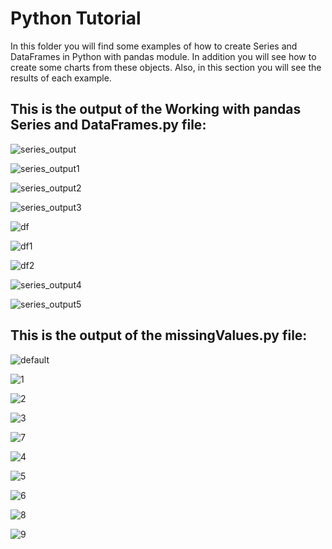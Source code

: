 # Python Tutorial

In this folder you will find some examples of how to create Series and DataFrames in Python with pandas module. In addition you
will see how to create some charts from these objects. Also, in this section you will see the results of each example.

## This is the output of the Working with pandas Series and DataFrames.py file:

![series_output](https://user-images.githubusercontent.com/42813996/45052976-41791180-b091-11e8-9723-ef7935152f02.PNG)

![series_output1](https://user-images.githubusercontent.com/42813996/45057537-88b9cf00-b09e-11e8-832f-b9c3aa994c77.PNG)

![series_output2](https://user-images.githubusercontent.com/42813996/45057561-9a02db80-b09e-11e8-9423-71679695c887.PNG)

![series_output3](https://user-images.githubusercontent.com/42813996/45057581-abe47e80-b09e-11e8-87f0-55225bd37af4.PNG)

![df](https://user-images.githubusercontent.com/42813996/45057843-742a0680-b09f-11e8-9d05-182a2929f9f5.PNG)

![df1](https://user-images.githubusercontent.com/42813996/45058037-1f3ac000-b0a0-11e8-8af9-f4c6671cb2b7.PNG)

![df2](https://user-images.githubusercontent.com/42813996/45092571-8434fb00-b11e-11e8-9032-b7814600ced5.PNG)

![series_output4](https://user-images.githubusercontent.com/42813996/45058377-31692e00-b0a1-11e8-8b62-9fec459cf98a.PNG)

![series_output5](https://user-images.githubusercontent.com/42813996/45057052-4217a500-b09d-11e8-8e2f-f4827cf00161.PNG)

## This is the output of the missingValues.py file:

![default](https://user-images.githubusercontent.com/42813996/45095361-92871500-b126-11e8-91eb-b5d136fe216f.PNG)

![1](https://user-images.githubusercontent.com/42813996/45095391-a29ef480-b126-11e8-99d8-9e57c452ccd9.PNG)

![2](https://user-images.githubusercontent.com/42813996/45095424-b64a5b00-b126-11e8-8b77-cba9b8ebcace.PNG)

![3](https://user-images.githubusercontent.com/42813996/45095461-c7936780-b126-11e8-93e3-aa9727e8c12c.PNG)

![7](https://user-images.githubusercontent.com/42813996/45098109-fad8f500-b12c-11e8-83d1-c816d77a3ccb.PNG)

![4](https://user-images.githubusercontent.com/42813996/45097754-36bf8a80-b12c-11e8-8819-2c3a52dc0251.PNG)

![5](https://user-images.githubusercontent.com/42813996/45097789-4b038780-b12c-11e8-9709-d3665857e7eb.PNG)

![6](https://user-images.githubusercontent.com/42813996/45097811-58b90d00-b12c-11e8-8dc7-ddb4cd29de35.PNG)

![8](https://user-images.githubusercontent.com/42813996/45098831-80a97000-b12e-11e8-977d-8349b8dd7a92.PNG)

![9](https://user-images.githubusercontent.com/42813996/45098856-8d2dc880-b12e-11e8-930c-7f5db39099b3.PNG)
